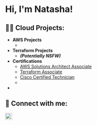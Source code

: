 <h1>Hi, I'm Natasha! 

<h2>👨‍💻 Cloud Projects:</h2>

- <b>AWS Projects </b>
  - [](https://github.com/joshmadakor1/Algorithms-Practice)
- <b>Terraform Projects</b>
  - [](https://github.com/joshmadakor1/4chan-Image-Analysis-Middleware-C964) <b><i>(Potentially NSFW)</b></i>
- <b>Certifications</b>
  - [AWS Solutions Architect Associate](https://github.com/joshmadakor1/Sentinel-Lab)
  - [
  Terraform Associate](https://github.com/joshmadakor1/Jwipe.PowerShell)
  - [Cisco Certified Technician](https://github.com/joshmadakor1/AD_PS)
  - 
- <b>

<h2> 🤳 Connect with me:</h2>



[<img align="left" alt="JoshMadakor | LinkedIn" width="22px" src="https://cdn.jsdelivr.net/npm/simple-icons@v3/icons/linkedin.svg" />][linkedin]



[linkedin]:https://www.linkedin.com/in/natasha-stephens-50663018b






<!--
**joshmadakor1/joshmadakor1** is a ✨ _special_ ✨ repository because its `README.md` (this file) appears on your GitHub profile.

Here are some ideas to get you started:

- 🔭 I’m currently working on ...
- 🌱 I’m currently learning ...
- 👯 I’m looking to collaborate on ...
- 🤔 I’m looking for help with ...
- 💬 Ask me about ...
- 📫 How to reach me: ...
- 😄 Pronouns: ...
- ⚡ Fun fact: ...
-->
